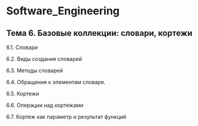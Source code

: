 # Software_Engineering
## Тема 6. Базовые коллекции: словари, кортежи

6.1. Словари

6.2. Виды создания словарей

6.3. Методы словарей

6.4. Обращения к элементам словаря.

6.5. Кортежи

6.6. Операции над кортежами

6.7. Кортеж как параметр и результат функций
